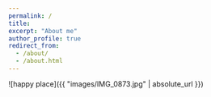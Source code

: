 ```yaml
---
permalink: /
title:
excerpt: "About me"
author_profile: true
redirect_from:
  - /about/
  - /about.html
---
```


![happy place]({{ "images/IMG_0873.jpg" | absolute_url }})
